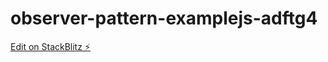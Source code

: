 # observer-pattern-examplejs-adftg4

[Edit on StackBlitz ⚡️](https://stackblitz.com/edit/observer-pattern-examplejs-adftg4)